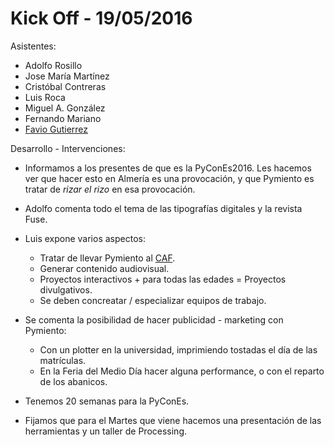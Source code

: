 # Kick Off - 19/05/2016

Asistentes:
* Adolfo Rosillo
* Jose María Martínez
* Cristóbal Contreras
* Luis Roca
* Miguel A. González
* Fernando Mariano
* [Favio Gutierrez](http://www.faviogutierrez.com/)

Desarrollo - Intervenciones:
* Informamos a los presentes de que es la PyConEs2016. Les hacemos ver que hacer esto en Almería es una provocación, y que Pymiento es tratar de _rizar el rizo_ en esa provocación.
* Adolfo comenta todo el tema de las tipografías digitales y la revista Fuse.
* Luis expone varios aspectos:
  * Tratar de llevar Pymiento al [CAF](http://www.centroandaluzdelafotografia.es/).
  * Generar contenido audiovisual.
  * Proyectos interactivos + para todas las edades = Proyectos divulgativos.
  * Se deben concreatar / especializar equipos de trabajo.

* Se comenta la posibilidad de hacer publicidad - marketing con Pymiento:
  * Con un plotter en la universidad, imprimiendo tostadas el día de las matrículas.
  * En la Feria del Medio Día hacer alguna performance, o con el reparto de los abanicos.

* Tenemos 20 semanas para la PyConEs.
* Fijamos que para el Martes que viene hacemos una presentación de las herramientas y un taller de Processing.